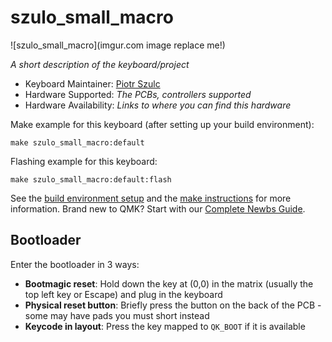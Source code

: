 # szulo_small_macro

![szulo_small_macro](imgur.com image replace me!)

*A short description of the keyboard/project*

* Keyboard Maintainer: [Piotr Szulc](https://github.com/GreenOlvi)
* Hardware Supported: *The PCBs, controllers supported*
* Hardware Availability: *Links to where you can find this hardware*

Make example for this keyboard (after setting up your build environment):

    make szulo_small_macro:default

Flashing example for this keyboard:

    make szulo_small_macro:default:flash

See the [build environment setup](https://docs.qmk.fm/#/getting_started_build_tools) and the [make instructions](https://docs.qmk.fm/#/getting_started_make_guide) for more information. Brand new to QMK? Start with our [Complete Newbs Guide](https://docs.qmk.fm/#/newbs).

## Bootloader

Enter the bootloader in 3 ways:

* **Bootmagic reset**: Hold down the key at (0,0) in the matrix (usually the top left key or Escape) and plug in the keyboard
* **Physical reset button**: Briefly press the button on the back of the PCB - some may have pads you must short instead
* **Keycode in layout**: Press the key mapped to `QK_BOOT` if it is available
